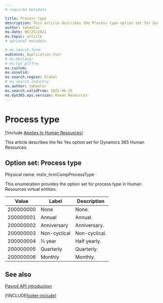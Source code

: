 ```yaml
---
# required metadata

title: Process type
description: This article describes the Process type option set for Dynamics 365 Human Resources.
author: twheeloc
ms.date: 06/25/2021
ms.topic: article
# optional metadata

# ms.search.form: 
audience: Application User
# ms.devlang: 
# ms.tgt_pltfrm: 
ms.custom: 
ms.assetid: 
ms.search.region: Global
# ms.search.industry: 
ms.author: twheeloc
ms.search.validFrom: 2021-06-25
ms.dyn365.ops.version: Human Resources
---
```


# Process type



[!include [Applies to Human Resources](../includes/applies-to-hr.md)]

This article describes the No Yes option set for Dynamics 365 Human Resources.

## Option set: Process type

Physical name: mshr_hrmCompProcessType

This enumeration provides the option set for process type in Human Resources virtual entities.

| Value | Label | Description |
| --- | --- | --- |
| 200000000 | None | None. |
| 200000001 | Annual | Annual. |
| 200000002 | Anniversary | Anniversary. |
| 200000003 | Non-cyclical | Non-cyclical. |
| 200000004 | ½ year | Half yearly. |
| 200000005 | Quarterly | Quarterly. |
| 200000006 | Monthly | Monthly. |

## See also

[Payroll API introduction](hr-admin-integration-payroll-api-introduction.md)<br>


[!INCLUDE[footer-include](../includes/footer-banner.md)]
